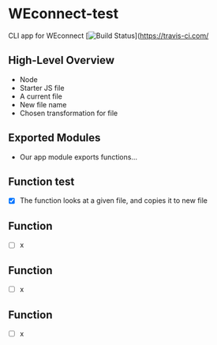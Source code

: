 # WEconnect-test
CLI app for WEconnect
[![Build Status](https://travis-ci.com/)](https://travis-ci.com/
## High-Level Overview
* Node
* Starter JS file
* A current file
* New file name 
* Chosen transformation for file

## Exported Modules
* Our app module exports functions...


## Function test
- [x] The function looks at a given file, and copies it to new file

## Function
- [ ] x

## Function
- [ ] x

##  Function
- [ ] x